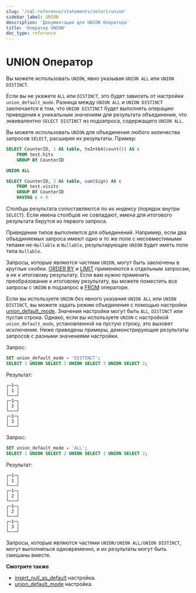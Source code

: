 ```yaml
---
slug: '/sql-reference/statements/select/union'
sidebar_label: UNION
description: 'Документация для UNION Оператора'
title: 'Оператор UNION'
doc_type: reference
---
```

# UNION Оператор

Вы можете использовать `UNION`, явно указывая `UNION ALL` или `UNION DISTINCT`.

Если вы не укажете `ALL` или `DISTINCT`, это будет зависеть от настройки `union_default_mode`. Разница между `UNION ALL` и `UNION DISTINCT` заключается в том, что `UNION DISTINCT` будет выполнять операцию приведения к уникальным значениям для результата объединения, что эквивалентно `SELECT DISTINCT` из подзапроса, содержащего `UNION ALL`.

Вы можете использовать `UNION` для объединения любого количества запросов `SELECT`, расширяя их результаты. Пример:

```sql
SELECT CounterID, 1 AS table, toInt64(count()) AS c
    FROM test.hits
    GROUP BY CounterID

UNION ALL

SELECT CounterID, 2 AS table, sum(Sign) AS c
    FROM test.visits
    GROUP BY CounterID
    HAVING c > 0
```

Столбцы результата сопоставляются по их индексу (порядок внутри `SELECT`). Если имена столбцов не совпадают, имена для итогового результата берутся из первого запроса.

Приведение типов выполняется для объединений. Например, если два объединяемых запроса имеют одно и то же поле с несовместимыми типами не-`Nullable` и `Nullable`, результирующее `UNION` будет иметь поле типа `Nullable`.

Запросы, которые являются частями `UNION`, могут быть заключены в круглые скобки. [ORDER BY](../../../sql-reference/statements/select/order-by.md) и [LIMIT](../../../sql-reference/statements/select/limit.md) применяются к отдельным запросам, а не к итоговому результату. Если вам нужно применить преобразование к итоговому результату, вы можете поместить все запросы с `UNION` в подзапрос в [FROM](../../../sql-reference/statements/select/from.md) операторе.

Если вы используете `UNION` без явного указания `UNION ALL` или `UNION DISTINCT`, вы можете задать режим объединения с помощью настройки [union_default_mode](/operations/settings/settings#union_default_mode). Значения настройки могут быть `ALL`, `DISTINCT` или пустая строка. Однако, если вы используете `UNION` с настройкой `union_default_mode`, установленной на пустую строку, это вызовет исключение. Ниже приведены примеры, демонстрирующие результаты запросов с разными значениями настройки.

Запрос:

```sql
SET union_default_mode = 'DISTINCT';
SELECT 1 UNION SELECT 2 UNION SELECT 3 UNION SELECT 2;
```

Результат:

```text
┌─1─┐
│ 1 │
└───┘
┌─1─┐
│ 2 │
└───┘
┌─1─┐
│ 3 │
└───┘
```

Запрос:

```sql
SET union_default_mode = 'ALL';
SELECT 1 UNION SELECT 2 UNION SELECT 3 UNION SELECT 2;
```

Результат:

```text
┌─1─┐
│ 1 │
└───┘
┌─1─┐
│ 2 │
└───┘
┌─1─┐
│ 2 │
└───┘
┌─1─┐
│ 3 │
└───┘
```

Запросы, которые являются частями `UNION/UNION ALL/UNION DISTINCT`, могут выполняться одновременно, и их результаты могут быть смешаны вместе.

**Смотрите также**

- [insert_null_as_default](../../../operations/settings/settings.md#insert_null_as_default) настройка.
- [union_default_mode](/operations/settings/settings#union_default_mode) настройка.